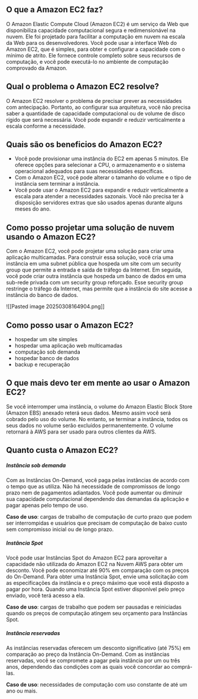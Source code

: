 ## O que a Amazon EC2 faz?

O Amazon Elastic Compute Cloud (Amazon EC2) é um serviço da Web que disponibiliza capacidade computacional segura e redimensionável na nuvem. Ele foi projetado para facilitar a computação em nuvem na escala da Web para os desenvolvedores. Você pode usar a interface Web do Amazon EC2, que é simples, para obter e configurar a capacidade com o mínimo de atrito. Ele fornece controle completo sobre seus recursos de computação, e você pode executá-lo no ambiente de computação comprovado da Amazon.

## Qual o problema o Amazon EC2 resolve?

O Amazon EC2 resolver o problema de precisar prever as necessidades com antecipação. Portanto, ao configurar sua arquitetura, você não precisa saber a quantidade de capacidade computacional ou de volume de disco rígido que será necessária. Você pode expandir
e reduzir verticalmente a escala conforme a necessidade.

## Quais são os beneficios do Amazon EC2?

- Você pode provisionar uma instância do EC2 em apenas 5 minutos. Ele oferece opções para selecionar a CPU, o armazenamento e o sistema operacional adequados para suas necessidades específicas. 
- Com o Amazon EC2, você pode alterar o tamanho do volume e o tipo de instância sem terminar a instância.
- Você pode usar o Amazon EC2 para expandir e reduzir verticalmente
a escala para atender a necessidades sazonais. Você não precisa ter à disposição servidores extras que são usados apenas durante alguns meses do ano.

## Como posso projetar uma solução de nuvem usando o Amazon EC2?

Com o Amazon EC2, você pode projetar uma solução para criar uma aplicação multicamadas. Para construir essa solução, você cria uma instância em uma subnet pública que hospeda um site com um security group que permite a entrada e saída de tráfego da Internet. Em seguida, você pode criar outra instância que hospeda um banco de dados em uma sub-rede privada com um security group reforçado. Esse security group restringe o tráfego da Internet, mas permite que a instância do site acesse a instância do banco de dados.

![[Pasted image 20250308164904.png]]

## Como posso usar o Amazon EC2?

- hospedar um site simples
- hospedar uma aplicação web multicamadas
- computação sob demanda
- hospedar banco de dados
- backup e recuperação

## O que mais devo ter em mente ao usar o Amazon EC2?

Se você interromper uma instância, o volume do Amazon Elastic Block Store (Amazon EBS) anexado reterá seus dados. Mesmo assim você será cobrado pelo uso do volume. No entanto, se terminar a instância, todos os seus dados no volume serão excluídos permanentemente. O volume retornará à AWS para ser usado para outros clientes da AWS.

## Quanto custa o Amazon EC2?

##### Instância sob demanda

Com as Instâncias On-Demand, você paga pelas instâncias de acordo com o tempo que as utiliza. Não há necessidade de compromissos de longo prazo nem de pagamentos adiantados. Você pode aumentar ou diminuir sua capacidade computacional dependendo das demandas da aplicação e pagar apenas pelo tempo de uso.

**Caso de uso**: cargas de trabalho de computação de curto prazo que podem ser interrompidas e usuários que precisam de computação de baixo custo sem compromisso inicial ou de longo prazo.

##### Instância Spot

Você pode usar Instâncias Spot do Amazon EC2 para aproveitar a capacidade não utilizada do Amazon EC2 na Nuvem AWS para obter um desconto. Você pode economizar até 90% em comparação com os preços do On-Demand. Para obter uma Instância Spot, envie uma solicitação com as especificações da instância e o preço máximo que você está disposto a pagar por hora. Quando uma Instância Spot estiver disponível pelo preço enviado, você terá acesso a ela.

**Caso de uso**: cargas de trabalho que podem ser pausadas e reiniciadas quando os preços de computação atingem seu orçamento para Instâncias Spot.

##### Instância reservadas

As instâncias reservadas oferecem um desconto significativo (até 75%) em comparação ao preço da Instância On-Demand. Com as instâncias reservadas, você se compromete a pagar pela instância por um ou três anos, dependendo das condições com as quais você concordar ao comprá-las.

**Caso de uso**: necessidades de computação com uso constante de até um ano ou mais.